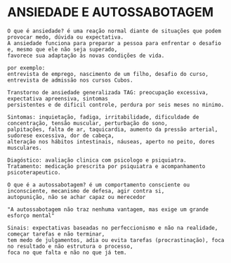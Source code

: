 <h1>ANSIEDADE E AUTOSSABOTAGEM</h1>
  
    O que é ansiedade? é uma reação normal diante de situações que podem provocar medo, dúvida ou expectativa. 
    A ansiedade funciona para preparar a pessoa para enfrentar o desafio e, mesmo que ele não seja superado, 
    favorece sua adaptação às novas condições de vida.
    
    por exemplo:
    entrevista de emprego, nascimento de um filho, desafio do curso, entrevista de admissão nos cursos Cubos.
    
    Transtorno de ansiedade generalizada TAG: preocupação excessiva, expectativa apreensiva, sintomas 
    persistentes e de dificil controle, perdura por seis meses no minimo.
    
    Sintomas: inquietação, fadiga, irritabilidade, dificuldade de concentração, tensão muscular, perturbação do sono,
    palpitações, falta de ar, taquicardia, aumento da pressão arterial, sudorese excessiva, dor de cabeça,
    alteração nos hábitos intestinais, náuseas, aperto no peito, dores musculares.
    
    Diagóstico: avaliação clinica com psicologo e psiquiatra.
    Tratamento: medicação prescrita por psiquiatra e acompanhamento psicoterapeutico.
    
    O que é a autossabotagem? é um comportamento consciente ou inconsciente, mecanismo de defesa, agir contra si,
    autopunição, não se achar capaz ou merecedor
    
    "A autossabotagem não traz nenhuma vantagem, mas exige um grande esforço mental"
    
    Sinais: expectativas baseadas no perfeccionismo e não na realidade, começar tarefas e não terminar,
    tem medo de julgamentos, adia ou evita tarefas (procrastinação), foca no resultado e não estrutura o processo, 
    foca no que falta e não no que já tem.
